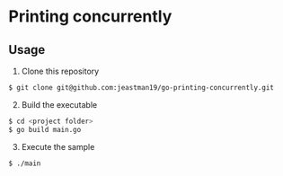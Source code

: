 # Printing concurrently

## Usage

1. Clone this repository

``` bash
$ git clone git@github.com:jeastman19/go-printing-concurrently.git
```

2. Build the executable

``` bash
$ cd <project folder>
$ go build main.go
```

3. Execute the sample

``` bash
$ ./main
```
